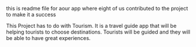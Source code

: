 this is readme file
for aour app
where eight of us contributed to the project
to make it a success

This Project has to do with Tourism.
It is a travel guide app that will be helping tourists to choose destinations.
Tourists will be guided and they will be able to have great experiences.
